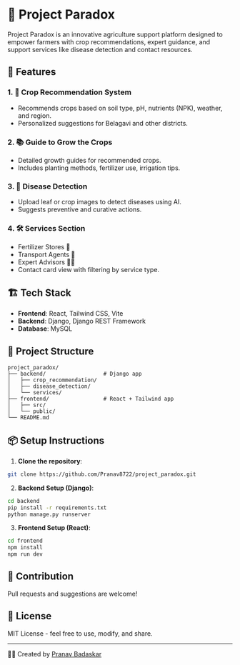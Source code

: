 
# 🌾 Project Paradox

Project Paradox is an innovative agriculture support platform designed to empower farmers with crop recommendations, expert guidance, and support services like disease detection and contact resources.

## 🚀 Features

### 1. 🌱 Crop Recommendation System
- Recommends crops based on soil type, pH, nutrients (NPK), weather, and region.
- Personalized suggestions for Belagavi and other districts.

### 2. 📚 Guide to Grow the Crops
- Detailed growth guides for recommended crops.
- Includes planting methods, fertilizer use, irrigation tips.

### 3. 🦠 Disease Detection
- Upload leaf or crop images to detect diseases using AI.
- Suggests preventive and curative actions.

### 4. 🛠️ Services Section
- Fertilizer Stores 🧪
- Transport Agents 🚛
- Expert Advisors 👨‍🌾
- Contact card view with filtering by service type.

## 🏗️ Tech Stack

- **Frontend**: React, Tailwind CSS, Vite
- **Backend**: Django, Django REST Framework
- **Database**: MySQL


## 🧭 Project Structure

```
project_paradox/
├── backend/                  # Django app
│   ├── crop_recommendation/
│   ├── disease_detection/
│   └── services/
├── frontend/                 # React + Tailwind app
│   ├── src/
│   └── public/
└── README.md
```

## 📦 Setup Instructions

1. **Clone the repository**:
```bash
git clone https://github.com/Pranav8722/project_paradox.git
```

2. **Backend Setup (Django)**:
```bash
cd backend
pip install -r requirements.txt
python manage.py runserver
```

3. **Frontend Setup (React)**:
```bash
cd frontend
npm install
npm run dev
```

## 🙌 Contribution
Pull requests and suggestions are welcome!

## 📄 License
MIT License - feel free to use, modify, and share.

---

🧑‍💻 Created by [Pranav Badaskar](https://github.com/Pranav8722)
